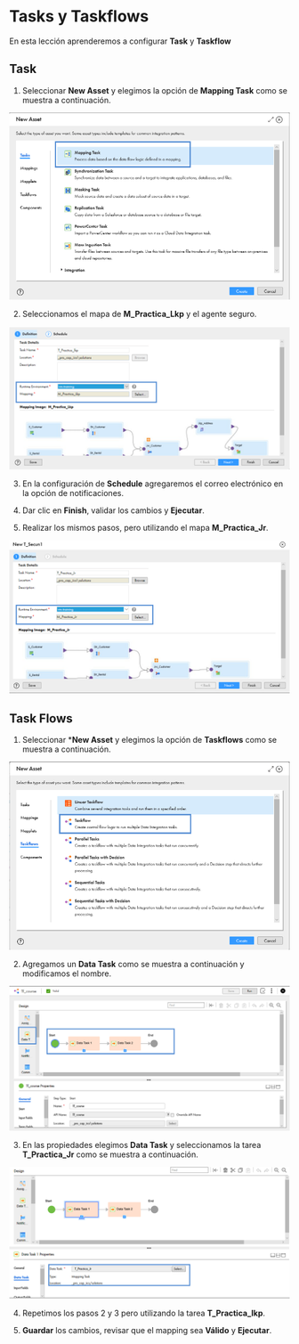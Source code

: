 # Tasks y Taskflows

En esta lección aprenderemos a configurar **Task** y **Taskflow**

## Task

1. Seleccionar **New Asset** y elegimos la opción de **Mapping Task** como se muestra a continuación.

![TSK](images/img_mt_01.png)

2. Seleccionamos el mapa de **M_Practica_Lkp** y el agente seguro.

![TSK](images/img_mt_02.png)

3. En la configuración de **Schedule** agregaremos el correo electrónico en la opción de notificaciones.

4. Dar clic en **Finish**, validar los cambios y **Ejecutar**.

5. Realizar los mismos pasos, pero utilizando el mapa **M_Practica_Jr**.

![TSK](images/img_mt_03.png)

## Task Flows

1. Seleccionar ***New Asset** y elegimos la opción de **Taskflows** como se muestra a continuación.

![TSK](images/img_mt_04.png)

2. Agregamos un **Data Task** como se muestra a continuación y modificamos el nombre.

![TSK](images/img_mt_05.png)

3. En las propiedades elegimos **Data Task** y seleccionamos la tarea **T_Practica_Jr** como se muestra a continuación.

![TSK](images/img_mt_06.png)

4. Repetimos los pasos 2 y 3 pero utilizando la tarea **T_Practica_lkp**.

5. **Guardar** los cambios, revisar que el mapping sea **Válido** y **Ejecutar**.
